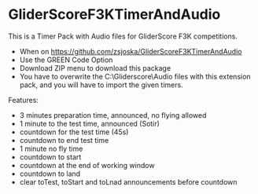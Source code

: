 # GliderScoreF3KTimerAndAudio

This is a Timer Pack with Audio files for GliderScore F3K competitions.

- When on https://github.com/zsjoska/GliderScoreF3KTimerAndAudio
- Use the GREEN Code Option
- Download ZIP menu to download this package
- You have to overwrite the C:\Gliderscore\Audio files with this extension pack, and you will have to import the given timers.


Features:
 - 3 minutes preparation time, announced, no flying allowed
 - 1 minute to the test time, announced (Sotir)
 - countdown for the test time (45s)
 - countdown to end test time
 - 1 minute no fly time
 - countdown to start
 - countdown at the end of working window
 - countdown to land
 - clear toTest, toStart and toLnad announcements before countdown
